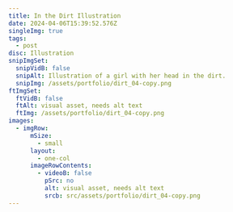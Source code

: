 ```yaml
---
title: In the Dirt Illustration
date: 2024-04-06T15:39:52.576Z
singleImg: true
tags:
  - post
disc: Illustration
snipImgSet:
  snipVidB: false
  snipAlt: Illustration of a girl with her head in the dirt.
  snipImg: /assets/portfolio/dirt_04-copy.png
ftImgSet:
  ftVidB: false
  ftAlt: visual asset, needs alt text
  ftImg: /assets/portfolio/dirt_04-copy.png
images:
  - imgRow:
      mSize:
        - small
      layout:
        - one-col
      imageRowContents:
        - videoB: false
          pSrc: no
          alt: visual asset, needs alt text
          srcb: src/assets/portfolio/dirt_04-copy.png
---
```

